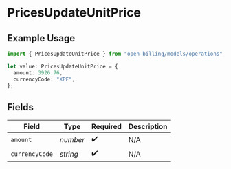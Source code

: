 # PricesUpdateUnitPrice

## Example Usage

```typescript
import { PricesUpdateUnitPrice } from "open-billing/models/operations";

let value: PricesUpdateUnitPrice = {
  amount: 3926.76,
  currencyCode: "XPF",
};
```

## Fields

| Field              | Type               | Required           | Description        |
| ------------------ | ------------------ | ------------------ | ------------------ |
| `amount`           | *number*           | :heavy_check_mark: | N/A                |
| `currencyCode`     | *string*           | :heavy_check_mark: | N/A                |